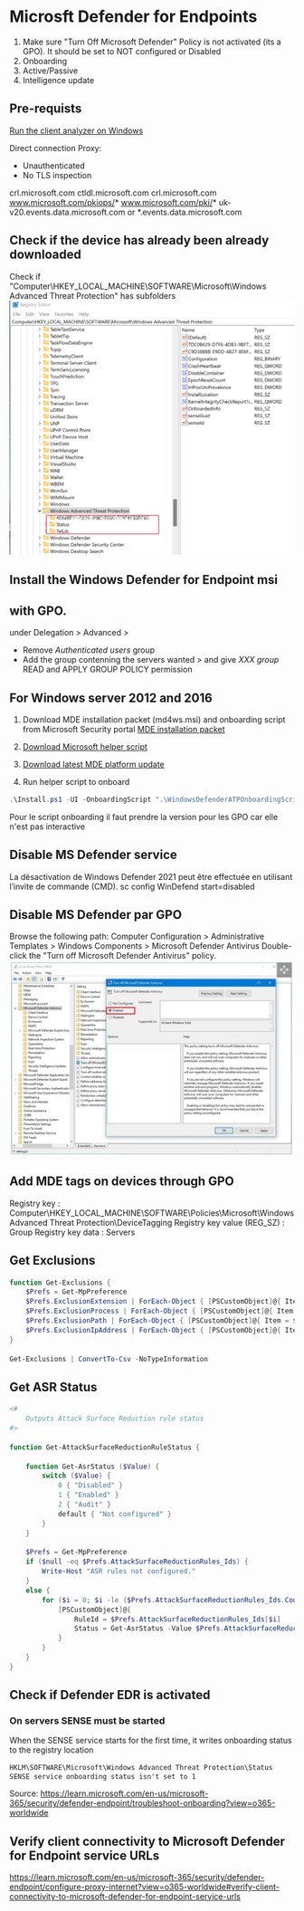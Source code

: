# Microsft Defender for Endpoints

1. Make sure "Turn Off Microsoft Defender" Policy is not activated (its a GPO). It should be set to NOT configured or Disabled
2. Onboarding
3. Active/Passive
4. Intelligence update

## Pre-requists
[Run the client analyzer on Windows](https://learn.microsoft.com/en-us/microsoft-365/security/defender-endpoint/run-analyzer-windows?view=o365-worldwide)

Direct connection
Proxy:
- Unauthenticated
- No TLS inspection

crl.microsoft.com
ctldl.microsoft.com
crl.microsoft.com
www.microsoft.com/pkiops/*
www.microsoft.com/pki/*
uk-v20.events.data.microsoft.com or *.events.data.microsoft.com

## Check if the device has already been already downloaded
Check if "Computer\HKEY_LOCAL_MACHINE\SOFTWARE\Microsoft\Windows Advanced Threat Protection" has subfolders
![Microsoft Intune](/img/mde/SCR-20230717-rz0.png)

## Install the Windows Defender for Endpoint msi

## with GPO.
under Delegation > Advanced >
- Remove *Authenticated users* group
- Add the group contenning the servers wanted > and give *XXX group* READ and APPLY GROUP POLICY permission

## For Windows server 2012 and 2016

1. Download MDE installation packet (md4ws.msi) and onboarding script from Microsoft Security portal [MDE installation packet](https://security.microsoft.com)

2. [Download Microsoft helper script](https://github.com/microsoft/mdefordownlevelserver)

3. [Download latest MDE platform update](https://definitionupdates.microsoft.com/download/DefinitionUpdates/Platform/4.18.23050.5/x64/UpdatePlatform.exe)

4. Run helper script to onboard
```powershell
.\Install.ps1 -UI -OnboardingScript ".\WindowsDefenderATPOnboardingScript.cmd"
```

Pour le script onboarding il faut prendre la version pour les GPO car elle n'est pas interactive

## Disable MS Defender service
La désactivation de Windows Defender 2021 peut être effectuée en utilisant l’invite de commande (CMD). 
sc config WinDefend start=disabled

## Disable MS Defender par GPO

Browse the following path: Computer Configuration > Administrative Templates > Windows Components > Microsoft Defender Antivirus
Double-click the "Turn off Microsoft Defender Antivirus" policy.
![Disable MDE by GPO 02](img/mde/SCR-20230802-mli.png)

## Add MDE tags on devices through GPO

Registry key : Computer\HKEY_LOCAL_MACHINE\SOFTWARE\Policies\Microsoft\Windows Advanced Threat Protection\DeviceTagging
Registry key value (REG_SZ) : Group
Registry key data : Servers

## Get Exclusions
```powershell
function Get-Exclusions {
    $Prefs = Get-MpPreference
    $Prefs.ExclusionExtension | ForEach-Object { [PSCustomObject]@{ Item = $_; Type = "Extension" } }
    $Prefs.ExclusionProcess | ForEach-Object { [PSCustomObject]@{ Item = $_; Type = "Process" } }
    $Prefs.ExclusionPath | ForEach-Object { [PSCustomObject]@{ Item = $_; Type = "Path" } }
    $Prefs.ExclusionIpAddress | ForEach-Object { [PSCustomObject]@{ Item = $_; Type = "IpAddress" } }
}

Get-Exclusions | ConvertTo-Csv -NoTypeInformation
```

## Get ASR Status
```powershell
<#
    Outputs Attack Surface Reduction rule status
#>

function Get-AttackSurfaceReductionRuleStatus {

    function Get-AsrStatus ($Value) {
        switch ($Value) {
            0 { "Disabled" }
            1 { "Enabled" }
            2 { "Audit" }
            default { "Not configured" }
        }
    }

    $Prefs = Get-MpPreference
    if ($null -eq $Prefs.AttackSurfaceReductionRules_Ids) {
        Write-Host "ASR rules not configured."
    }
    else {
        for ($i = 0; $i -le ($Prefs.AttackSurfaceReductionRules_Ids.Count - 1); $i++) {
            [PSCustomObject]@{
                RuleId = $Prefs.AttackSurfaceReductionRules_Ids[$i]
                Status = Get-AsrStatus -Value $Prefs.AttackSurfaceReductionRules_Actions[$i]
            }
        }
    }
}
```

## Check if Defender EDR is activated
### On servers SENSE must be started
When the SENSE service starts for the first time, it writes onboarding status to the registry location
```
HKLM\SOFTWARE\Microsoft\Windows Advanced Threat Protection\Status
SENSE service onboarding status isn't set to 1
```
Source: https://learn.microsoft.com/en-us/microsoft-365/security/defender-endpoint/troubleshoot-onboarding?view=o365-worldwide

## Verify client connectivity to Microsoft Defender for Endpoint service URLs
https://learn.microsoft.com/en-us/microsoft-365/security/defender-endpoint/configure-proxy-internet?view=o365-worldwide#verify-client-connectivity-to-microsoft-defender-for-endpoint-service-urls
